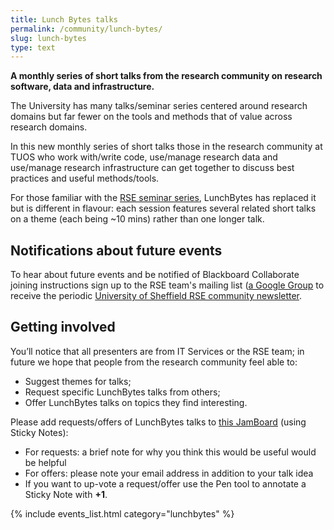 ```yaml
---
title: Lunch Bytes talks
permalink: /community/lunch-bytes/
slug: lunch-bytes
type: text
---
```


**A monthly series of short talks from the research community on research software, data and infrastructure.**

The University has many talks/seminar series centered around research domains
but far fewer on the tools and methods that of value across research domains.

In this new monthly series of short talks those in the research community at TUOS who 
work with/write code, 
use/manage research data and 
use/manage research infrastructure
can get together to discuss best practices and useful methods/tools.

For those familiar with the [RSE seminar series](/community/seminars/), LunchBytes has replaced it but is different in flavour: 
each session features several related short talks on a theme (each being ~10 mins) rather than one longer talk.

## Notifications about future events

To hear about future events and be notified of Blackboard Collaborate joining instructions
sign up to the RSE team's mailing list ([a Google Group](/community) to
receive the periodic [University of Sheffield RSE community newsletter](/newsletters/).

## Getting involved

You’ll notice that all presenters are from IT Services or the RSE team;
in future we hope that people from the research community feel able to:

* Suggest themes for talks;
* Request specific LunchBytes talks from others;
* Offer LunchBytes talks on topics they find interesting.

Please add requests/offers of LunchBytes talks to [this JamBoard](https://jamboard.google.com/d/1-51cRf0pwZl8O10CnLeJGAqKcnbww-QGaYjszFK-H38/) (using Sticky Notes):
 - For requests: a brief note for why you think this would be useful would be helpful
 - For offers: please note your email address in addition to your talk idea
 - If you want to up-vote a request/offer use the Pen tool to annotate a Sticky Note with **+1**.

<!-- TODO: more info on what constitutes a good talk; CoC.

<!-- List of upcoming and past Lunchbytes sessions -->
{% include events_list.html category="lunchbytes" %}

